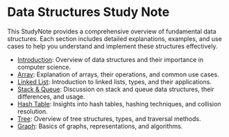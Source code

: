 
# Data Structures Study Note

This StudyNote provides a comprehensive overview of fundamental data structures. Each section includes detailed explanations, examples, and use cases to help you understand and implement these structures effectively.

- [Introduction](./01_Introduction.md): Overview of data structures and their importance in computer science.
- [Array](./03_Array.md): Explanation of arrays, their operations, and common use cases.
- [Linked List](./04_LinkedList.md): Introduction to linked lists, types, and their applications.
- [Stack & Queue](./05_Stack+Queue.md): Discussion on stack and queue data structures, their differences, and usage.
- [Hash Table](./06_HashTable.md): Insights into hash tables, hashing techniques, and collision resolution.
- [Tree](./07_Tree.md): Overview of tree structures, types, and traversal methods.
- [Graph](./08_Graph.md): Basics of graphs, representations, and algorithms.
